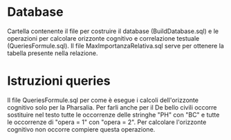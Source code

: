 # Database
Cartella contenente il file per costruire il database (BuildDatabase.sql) e le operazioni per calcolare orizzonte cognitivo e correlazione testuale (QueriesFormule.sql).
Il file MaxImportanzaRelativa.sql serve per ottenere la tabella presente nella relazione.

# Istruzioni queries
Il file QueriesFormule.sql per come è esegue i calcoli dell'orizzonte cognitivo solo per la Pharsalia. Per farli anche per il De bello civili occorre sostituire nel testo tutte le occorrenze delle stringhe "PH" con "BC" e tutte le occorrenze di "opera = 1" con "opera = 2". Per calcolare l'orizzonte cognitivo non occorre compiere questa operazione.
